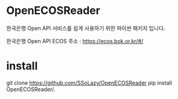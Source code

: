 # OpenECOSReader
한국은행 Open API 서비스를 쉽게 사용하기 위한 파이썬 패키지 입니다.

한국은행 Open API ECOS 주소 : https://ecos.bok.or.kr/#/


# install
git clone https://github.com/SSoLazy/OpenECOSReader
pip install OpenECOSReader/.

